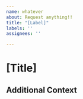 ```yaml
---
name: whatever
about: Request anything!!
title: "[Label]"
labels: ''
assignees: ''

---
```


# [Title]

## Additional Context
